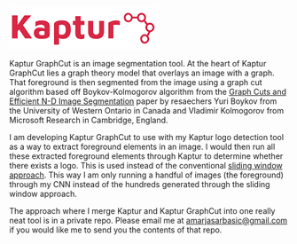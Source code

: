 ![Alt text](logoNew1.png?raw=true "Kaptur_Logo")

Kaptur GraphCut is an image segmentation tool. At the heart of Kaptur GraphCut lies a graph theory model that overlays an image with a graph. That foreground is then segmented from the image using a graph cut algorithm based off Boykov-Kolmogorov algorithm from the [Graph Cuts and Efficient N-D Image Segmentation](http://www.csd.uwo.ca/~yuri/Papers/pami04.pdf) paper by resaechers Yuri Boykov from the University of Western Ontario in Canada and Vladimir Kolmogorov from Microsoft Research in Cambridge, England.  

I am developing Kaptur GraphCut to use with my Kaptur logo detection tool as a way to extract foreground elements in an image. I would then run all these extracted foreground elements through Kaptur to determine whether there exists a logo. This is used instead of the conventional [sliding window approach](https://courses.engr.illinois.edu/cs543/sp2011/lectures/Lecture%2019%20-%20Sliding%20Window%20Detection%20-%20Vision_Spring2011.pdf). This way I am only running a handful of images (the foreground) through my CNN instead of the hundreds generated through the sliding window approach. 

The approach where I merge Kaptur and Kaptur GraphCut into one really neat tool is in a private repo. Please email me at amarjasarbasic@gmail.com if you would like me to send you the contents of that repo. 
